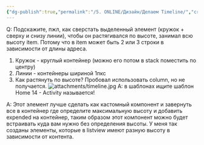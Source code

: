 ```yaml
---
{"dg-publish":true,"permalink":"/5. ONLINE/Дизайн/Делаем Timeline/","created":"2025-01-14T11:45:11.958-03:00","updated":"2025-01-14T11:46:48.613-03:00"}
---
```



Q: Подскажите, пжл, как сверстать выделенный элемент (кружок + сверху и снизу линии), чтобы он растягивался по высоте, занимал всю высоту item. Потому что в item может быть 2 или 3 строки в зависимости от длины адреса.

1. Кружок - круглый контейнер (можно его потом в stack поместить по центру)
2. Линии - контейнеры шириной 1пкс
3. Как растянуть по высоте? Пробовал использовать column, но не получается.
![attachments/timeline.jpg](/img/user/5.%20ONLINE/%D0%94%D0%B8%D0%B7%D0%B0%D0%B9%D0%BD/attachments/timeline.jpg)
A: в шаблонах ищите шаблон  Home 14 - Activity называется!

A: Этот элемент лучше сделать как кастомный компонент и завернуть все в контейнер где определите максимальную высоту и добавить expended на контейнер, таким образом этот компонент можно будет встраивать куда вам нужно без определения высоты. У меня так созданы элементы, которые в listview имеют разную высоту в зависимости от контента.


